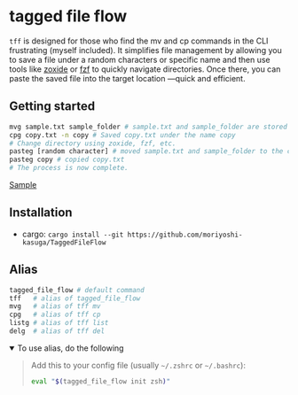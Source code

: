 # tagged file flow

`tff` is designed for those who find the mv and cp commands in the CLI frustrating (myself included).
It simplifies file management by allowing you to save a file under a random characters or specific name
and then use tools like [zoxide](https://github.com/ajeetdsouza/zoxide) or [fzf](https://github.com/junegunn/fzf) to quickly navigate directories.
Once there, you can paste the saved file into the target location —quick and efficient.

## Getting started

```sh
mvg sample.txt sample_folder # sample.txt and sample_folder are stored with random characters
cpg copy.txt -n copy # Saved copy.txt under the name copy
# Change directory using zoxide, fzf, etc.
pasteg [random character] # moved sample.txt and sample_folder to the current directory
pasteg copy # copied copy.txt
# The process is now complete.
```

[Sample](https://github.com/user-attachments/assets/bc682bb0-42d4-417e-9701-0964f60c14ab)

## Installation

- cargo: `cargo install --git https://github.com/moriyoshi-kasuga/TaggedFileFlow`

## Alias

```sh
tagged_file_flow # default command
tff   # alias of tagged_file_flow
mvg   # alias of tff mv
cpg   # alias of tff cp
listg # alias of tff list
delg  # alias of tff del
```

<details open>
<summary>To use alias, do the following</summary>

> Add this to your config file (usually `~/.zshrc` or `~/.bashrc`):
>
> ```sh
> eval "$(tagged_file_flow init zsh)"
> ```

</details>
